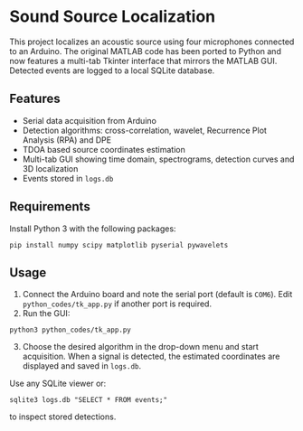# Sound Source Localization

This project localizes an acoustic source using four microphones connected to an Arduino.  The original MATLAB code has been ported to Python and now features a multi-tab Tkinter interface that mirrors the MATLAB GUI.  Detected events are logged to a local SQLite database.

## Features
- Serial data acquisition from Arduino
- Detection algorithms: cross-correlation, wavelet, Recurrence Plot Analysis (RPA) and DPE
- TDOA based source coordinates estimation
- Multi-tab GUI showing time domain, spectrograms, detection curves and 3D localization
- Events stored in `logs.db`

## Requirements
Install Python 3 with the following packages:
```
pip install numpy scipy matplotlib pyserial pywavelets
```

## Usage
1. Connect the Arduino board and note the serial port (default is `COM6`).  Edit `python_codes/tk_app.py` if another port is required.
2. Run the GUI:
```
python3 python_codes/tk_app.py
```
3. Choose the desired algorithm in the drop-down menu and start acquisition.  When a signal is detected, the estimated coordinates are displayed and saved in `logs.db`.

Use any SQLite viewer or:
```
sqlite3 logs.db "SELECT * FROM events;"
```
to inspect stored detections.
